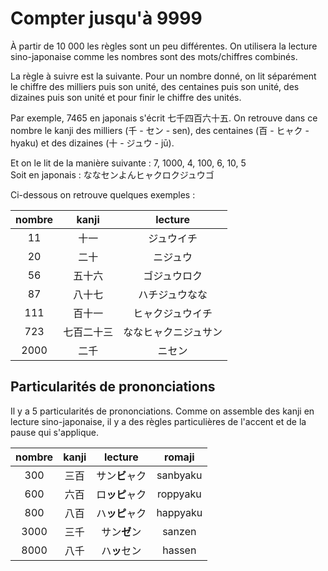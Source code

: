 # Compter jusqu'à 9999

À partir de 10 000 les règles sont un peu différentes. On utilisera la lecture sino-japonaise comme les nombres sont des mots/chiffres combinés. 

La règle à suivre est la suivante. Pour un nombre donné, on lit séparément le chiffre des milliers puis son unité, des centaines puis son unité, des dizaines puis son unité et pour finir le chiffre des unités.

Par exemple, 7465 en japonais s'écrit 七千四百六十五. On retrouve dans ce nombre le kanji des milliers (千 - セン - sen), des centaines (百 - ヒャク - hyaku) et des dizaines (十 - ジュウ - jū).

Et on le lit de la manière suivante : 7, 1000, 4, 100, 6, 10, 5  
Soit en japonais : ななセンよんヒャクロクジュウゴ

Ci-dessous on retrouve quelques exemples :

|  nombre       |    kanji   |    lecture   |
|:-------:|:----------:|:------------:|
|    11    |    十一      |  ジュウイチ   |
|    20    |    二十      |   ニジュウ  |
|    56    |    五十六      |  ゴジュウロク   |
|    87    |    八十七      |   ハチジュウなな  |
|    111    |   百十一       |  ヒャクジュウイチ   |
|    723    |   七百二十三       |   ななヒャクニジュサン  |
|    2000    |    二千      |  ニセン   |


## Particularités de prononciations

Il y a 5 particularités de prononciations. Comme on assemble des kanji en lecture sino-japonaise, il y a des règles particulières de l'accent et de la pause qui s'applique.

|  nombre       |    kanji   |    lecture   | romaji |
|:-------:|:----------:|:------------:| :-----: |
|    300    |    三百      |  サン**ビ**ャク   |  sanbyaku  |
|    600    |    六百      |   ロ**ッピ**ャク  |  roppyaku  |
|    800    |    八百      |  ハ**ッピ**ャク   |  happyaku  |
|    3000    |    三千      |   サン**ゼ**ン  |   sanzen    |
|    8000    |   八千       |  ハ**ッ**セン   |   hassen    |